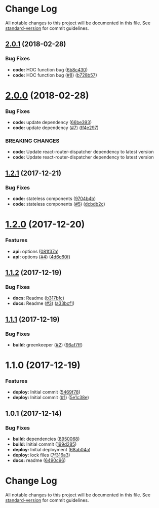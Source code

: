 # Change Log

All notable changes to this project will be documented in this file. See [standard-version](https://github.com/conventional-changelog/standard-version) for commit guidelines.

<a name="2.0.1"></a>
## [2.0.1](https://github.com/adam-26/react-router-dispatcher-metadata/compare/v2.0.0...v2.0.1) (2018-02-28)


### Bug Fixes

* **code:** HOC function bug ([6b8c430](https://github.com/adam-26/react-router-dispatcher-metadata/commit/6b8c430))
* **code:** HOC function bug ([#8](https://github.com/adam-26/react-router-dispatcher-metadata/issues/8)) ([b728b57](https://github.com/adam-26/react-router-dispatcher-metadata/commit/b728b57))



<a name="2.0.0"></a>
# [2.0.0](https://github.com/adam-26/react-router-dispatcher-metadata/compare/v1.2.1...v2.0.0) (2018-02-28)


### Bug Fixes

* **code:** update dependency ([66be393](https://github.com/adam-26/react-router-dispatcher-metadata/commit/66be393))
* **code:** update dependency ([#7](https://github.com/adam-26/react-router-dispatcher-metadata/issues/7)) ([ff4e297](https://github.com/adam-26/react-router-dispatcher-metadata/commit/ff4e297))


### BREAKING CHANGES

* **code:** Update react-router-dispatcher dependency to latest version
* **code:** Update react-router-dispatcher dependency to latest version



<a name="1.2.1"></a>
## [1.2.1](https://github.com/adam-26/react-router-dispatcher-metadata/compare/v1.2.0...v1.2.1) (2017-12-21)


### Bug Fixes

* **code:** stateless components ([9704b4b](https://github.com/adam-26/react-router-dispatcher-metadata/commit/9704b4b))
* **code:** stateless components ([#5](https://github.com/adam-26/react-router-dispatcher-metadata/issues/5)) ([dcbdb2c](https://github.com/adam-26/react-router-dispatcher-metadata/commit/dcbdb2c))



<a name="1.2.0"></a>
# [1.2.0](https://github.com/adam-26/react-router-dispatcher-metadata/compare/v1.1.2...v1.2.0) (2017-12-20)


### Features

* **api:** options ([081f37a](https://github.com/adam-26/react-router-dispatcher-metadata/commit/081f37a))
* **api:** options ([#4](https://github.com/adam-26/react-router-dispatcher-metadata/issues/4)) ([4d6c60f](https://github.com/adam-26/react-router-dispatcher-metadata/commit/4d6c60f))



<a name="1.1.2"></a>
## [1.1.2](https://github.com/adam-26/react-router-dispatcher-metadata/compare/v1.1.1...v1.1.2) (2017-12-19)


### Bug Fixes

* **docs:** Readme ([b317bfc](https://github.com/adam-26/react-router-dispatcher-metadata/commit/b317bfc))
* **docs:** Readme ([#3](https://github.com/adam-26/react-router-dispatcher-metadata/issues/3)) ([a33bcf1](https://github.com/adam-26/react-router-dispatcher-metadata/commit/a33bcf1))



<a name="1.1.1"></a>
## [1.1.1](https://github.com/adam-26/react-router-dispatcher-metadata/compare/v1.1.0...v1.1.1) (2017-12-19)


### Bug Fixes

* **build:** greenkeeper ([#2](https://github.com/adam-26/react-router-dispatcher-metadata/issues/2)) ([96af7ff](https://github.com/adam-26/react-router-dispatcher-metadata/commit/96af7ff))



<a name="1.1.0"></a>
# 1.1.0 (2017-12-19)


### Features

* **deploy:** Initial commit ([5469f78](https://github.com/adam-26/react-router-dispatcher-metadata/commit/5469f78))
* **deploy:** Initial commit  ([#1](https://github.com/adam-26/react-router-dispatcher-metadata/issues/1)) ([5e1c38e](https://github.com/adam-26/react-router-dispatcher-metadata/commit/5e1c38e))



<a name="1.0.1"></a>
## 1.0.1 (2017-12-14)


### Bug Fixes

* **build:** dependencies ([8950068](https://github.com/adam-26/react-router-metadata-action/commit/8950068))
* **build:** Initial commit ([199d285](https://github.com/adam-26/react-router-metadata-action/commit/199d285))
* **deploy:** Initial deployment ([68ab04a](https://github.com/adam-26/react-router-metadata-action/commit/68ab04a))
* **deploy:** lock files ([7f316a3](https://github.com/adam-26/react-router-metadata-action/commit/7f316a3))
* **docs:** readme ([6490c96](https://github.com/adam-26/react-router-metadata-action/commit/6490c96))



# Change Log

All notable changes to this project will be documented in this file. See [standard-version](https://github.com/conventional-changelog/standard-version) for commit guidelines.
